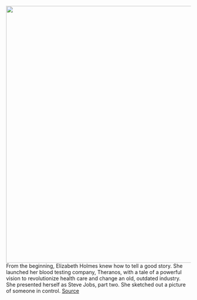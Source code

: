 <img src='https://cdn.vox-cdn.com/thumbor/tP8xFYOz8w8fdJnwKLeXs70qYPM=/0x0:3883x2748/1200x675/filters:focal(1632x1064:2252x1684)/cdn.vox-cdn.com/uploads/chorus_image/image/70289828/1359543294.0.jpg' width='700px' /><br/>
From the beginning, Elizabeth Holmes knew how to tell a good story. She launched her blood testing company, Theranos, with a tale of a powerful vision to revolutionize health care and change an old, outdated industry. She presented herself as Steve Jobs, part two. She sketched out a picture of someone in control.
<a href='https://www.theverge.com/2021/12/17/22843225/elizabeth-holmes-theranos-trial-jury-deliberations'> Source <a/>